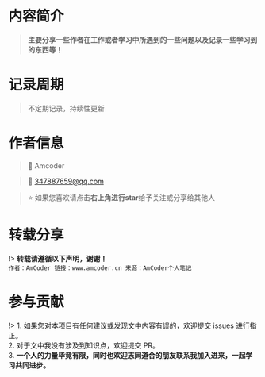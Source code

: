 # 内容简介

>**主要分享一些作者在工作或者学习中所遇到的一些问题以及记录一些学习到的东西等！**

# 记录周期

> 不定期记录，持续性更新

# 作者信息

>:man: Amcoder

>:email: 347887659@qq.com

>:star: 如果您喜欢请点击**右上角进行star**给予关注或分享给其他人

# 转载分享

!> **转载请遵循以下声明，谢谢！**</br> ```作者：AmCoder 链接：www.amcoder.cn 来源：AmCoder个人笔记```

# 参与贡献
!> 1. 如果您对本项目有任何建议或发现文中内容有误的，欢迎提交 issues 进行指正。 </br> 2. 对于文中我没有涉及到知识点，欢迎提交 PR。</br> 3. **一个人的力量毕竟有限，同时也欢迎志同道合的朋友联系我加入进来，一起学习共同进步。**
